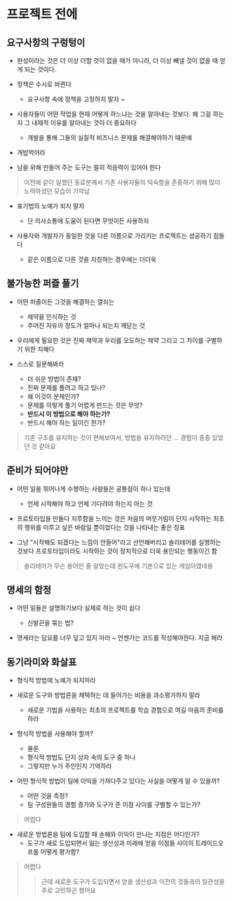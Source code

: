 # 프로젝트 전에

## 요구사항의 구렁텅이

- 완성이라는 것은 더 이상 더할 것이 없을 때가 아니라, 더 이상 빼낼 것이 없을 때 얻게 되는 것이다.

- 정책은 수시로 바뀐다
  - 요구사항 속에 정책을 고정하지 말자 ~

- 사용자들이 어떤 작업을 현재 어떻게 하느냐는 것을 알아내는 것보다. 왜 그걸 하는지 그 내재적 이유를 알아내는 것이 더 중요하다
  - 개발을 통해 그들의 실질적 비즈니스 문제를 해결해야하기 때문에

- 개밥먹어라

- 남을 위해 만들어 주는 도구는 필히 적응력이 있어야 한다
> 이전에 같이 일했던 동료분께서 기존 사용자들의 익숙함을 존중하기 위해 많이 노력하셨던 모습이 기억남

- 표기법의 노예가 되지 말자
  - 단 의사소통에 도움이 된다면 무엇이든 사용하자

- 사용자와 개발자가 동일한 것을 다른 이름으로 가리키는 프로젝트는 성공하기 힘들다
  - 같은 이름으로 다른 것을 지칭하는 경우에는 더더욱


## 불가능한 퍼즐 풀기

- 어떤 퍼즐이든 그것을 해결하는 열쇠는
  - 제약을 인식하는 것
  - 주어진 자유의 정도가 얼마나 되는지 깨닫는 것

- 우리에게 필요한 것은 진짜 제약과 우리를 오도하는 제약 그리고 그 차이를 구별하기 위한 지혜다

- 스스로 질문해봐라
  - 더 쉬운 방법이 존재?
  - 진짜 문제를 풀려고 하고 있나?
  - 왜 이것이 문제인가?
  - 문제를 이렇게 풀기 어렵게 만드는 것은 무엇?
  - **반드시 이 방법으로 해야 하는가?**
  - 반드시 해야 하는 일이긴 한가?

> 기존 구조를 유지하는 것이 편해보여서, 방법을 유지하려던 ... 경험이 종종 있었던 것 같아요

## 준비가 되어야만

- 어떤 일을 뛰어나게 수행하는 사람들은 공통점이 하나 있는데
  - 언제 시작해야 하고 언제 기다려야 하는지 아는 것

- 프로토타입을 만들다 지루함을 느끼는 것은 처음의 머뭇거림이 단지 시작하는 최초의 행위를 미루고 싶은 바람일 뿐이었다는 것을 나타내는 좋은 징표

- 그냥 "시작해도 되겠다는 느낌이 안들어"라고 선언해버리고 솔리테어를 실행하는 것보다 프로토타입이라도 시작하는 것이 정치적으로 더욱 용인되는 행동이긴 함

> 솔리테어가 무슨 용어인 줄 알았는데 윈도우에 기본으로 있는 게임이였네용

## 명세의 함정

- 어떤 일들은 설명하기보다 실제로 하는 것이 쉽다
  - 신발끈을 묶는 법?

- 명세라는 담요를 너무 덮고 있지 마라 ~ 언젠가는 코드를 작성해야한다. 지금 해라

## 동기라미와 화살표

- 형식적 방법에 노예가 되지마라

- 새로운 도구와 방법론을 채택하는 데 들어가는 비용을 과소평가하지 말라
  - 새로운 기법을 사용하는 최초의 프로젝트를 학습 경험으로 여길 마음의 준비를 하라

- 형식적 방법을 사용해야 할까?
  - 물론
  - 형식적 방법도 단지 상자 속의 도구 중 하나
  - 그렇지만 누가 주인인지 기억하라


- 어떤 형식적 방법이 팀에 이익을 가져다주고 있다는 사실을 어떻게 알 수 있을까?
  - 어떤 것을 측정?
  - 팀 구성원들의 경험 증가와 도구가 준 이점 사이를 구별할 수 있는가?

> 어렵다

- 새로운 방법론을 팀에 도입할 때 손해와 이익이 만나는 지점은 어디인가?
  - 도구가 새로 도입되면서 잃는 생산성과 미래에 얻을 이점들 사이의 트레이드오프를 어떻게 평가함?

> 어렵다
> > 근데 새로운 도구가 도입되면서 얻을 생산성과 이전의 것들과의 일관성을 주로 고민하곤 했어요


